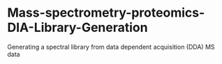 # Mass-spectrometry-proteomics-DIA-Library-Generation
Generating a spectral library from data dependent acquisition (DDA) MS data
